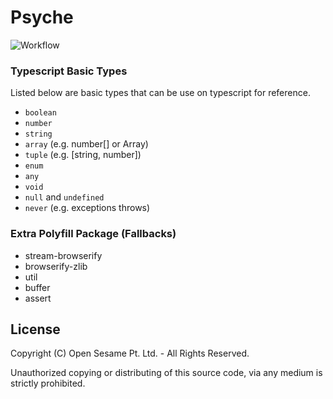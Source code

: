 # Psyche

![Workflow](https://github.com/ffimnsr/psyche/workflows/Node%20Psyche/badge.svg)

### Typescript Basic Types

Listed below are basic types that can be use on typescript for reference.

- `boolean`
- `number`
- `string`
- `array` (e.g. number[] or Array<number>)
- `tuple` (e.g. [string, number])
- `enum`
- `any`
- `void`
- `null` and `undefined`
- `never` (e.g. exceptions throws)

### Extra Polyfill Package (Fallbacks)

- stream-browserify
- browserify-zlib
- util
- buffer
- assert

## License

Copyright (C) Open Sesame Pt. Ltd. - All Rights Reserved.

Unauthorized copying or distributing of this source code, via any medium is
strictly prohibited.
